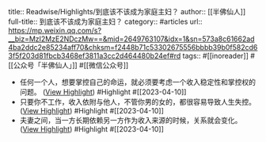 title:: Readwise/Highlights/到底该不该成为家庭主妇？
author:: [[半佛仙人]]
full-title:: 到底该不该成为家庭主妇？
category:: #articles
url:: https://mp.weixin.qq.com/s?__biz=MzI2MzE2NDczMw==&mid=2649763107&idx=1&sn=573a8c61662ad4ba2ddc2e85234aff70&chksm=f2448b71c53302675556bbbb39b0f582cd63f5f203d81fbcb3468ef3811a3cc2d464480b24ef#rd
tags:: #[[inoreader]] #[[公众号「半佛仙人」]] #[[微信公众号]]
- 任何一个人，想要掌控自己的命运，就必须要考虑一个收入稳定性和掌控权的问题。 ([View Highlight](https://read.readwise.io/read/01gxkj0187ejq63e33fy36k7x5)) #Highlight #[[2023-04-10]]
- 只要你不工作，收入依附与他人，不管你男的女的，都很容易导致人生失控。 ([View Highlight](https://read.readwise.io/read/01gxkj08t282v81saegykqwhnx)) #Highlight #[[2023-04-10]]
- 夫妻之间，当一方长期依赖另一方作为收入来源的时候，关系就会变化。 ([View Highlight](https://read.readwise.io/read/01gxkj25t8xxee0ny3g5wd5xjb)) #Highlight #[[2023-04-10]]